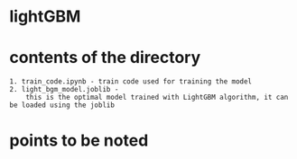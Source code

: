 # lightGBM 

# contents of the directory 
    1. train_code.ipynb - train code used for training the model 
    2. light_bgm_model.joblib - 
        this is the optimal model trained with LightGBM algorithm, it can be loaded using the joblib 

# points to be noted 

